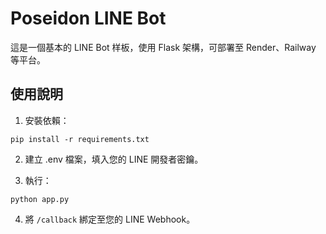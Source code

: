 # Poseidon LINE Bot

這是一個基本的 LINE Bot 样板，使用 Flask 架構，可部署至 Render、Railway 等平台。

## 使用說明

1. 安裝依賴：
```
pip install -r requirements.txt
```

2. 建立 .env 檔案，填入您的 LINE 開發者密鑰。

3. 執行：
```
python app.py
```

4. 將 `/callback` 綁定至您的 LINE Webhook。
